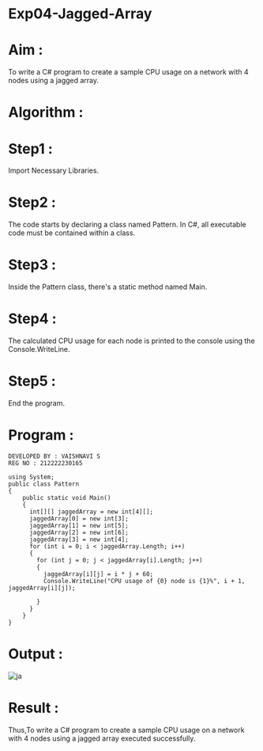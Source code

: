 # Exp04-Jagged-Array
# Aim :
To write a C# program to create a sample CPU usage on a network with 4 nodes using a jagged array.

# Algorithm :
# Step1 :
Import Necessary Libraries.

# Step2 :
The code starts by declaring a class named Pattern. In C#, all executable code must be contained within a class.

# Step3 :
Inside the Pattern class, there's a static method named Main.

# Step4 :
The calculated CPU usage for each node is printed to the console using the Console.WriteLine.

# Step5 :
End the program.

# Program :
```
DEVELOPED BY : VAISHNAVI S
REG NO : 212222230165
```
```
using System;
public class Pattern
{
    public static void Main()
    {
      int[][] jaggedArray = new int[4][];
      jaggedArray[0] = new int[3];
      jaggedArray[1] = new int[5];
      jaggedArray[2] = new int[6];
      jaggedArray[3] = new int[4];
      for (int i = 0; i < jaggedArray.Length; i++)
      {
        for (int j = 0; j < jaggedArray[i].Length; j++)
        {
          jaggedArray[i][j] = i * j + 60;
          Console.WriteLine("CPU usage of {0} node is {1}%", i + 1, jaggedArray[i][j]);

        }
      }
    }
}
```
# Output :
![ja](https://github.com/Vaishnavi-saravanan/Exp04-Jagged-Array/assets/118541897/1f86e2fe-78e8-4448-b502-4cc7fd07a55d)

# Result :
Thus,To write a C# program to create a sample CPU usage on a network with 4 nodes using a jagged array executed successfully.

